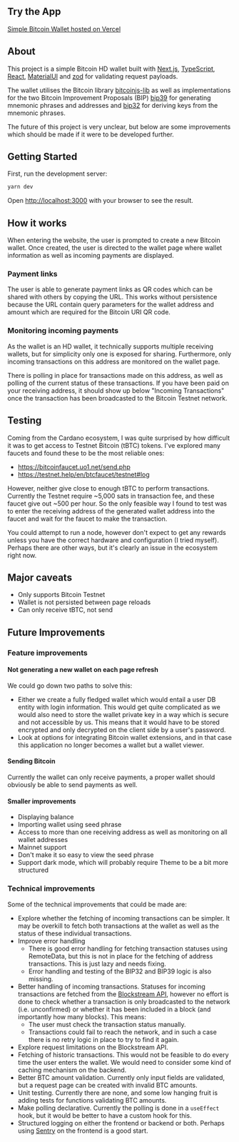 ## Try the App

[Simple Bitcoin Wallet hosted on Vercel](https://simple-bitcoin-wallet.vercel.app/onboarding)

## About

This project is a simple Bitcoin HD wallet built with [Next.js](https://nextjs.org), [TypeScript](https://www.typescriptlang.org/), [React](https://react.dev/), [MaterialUI](https://mui.com/material-ui/) and [zod](https://zod.dev/) for validating request payloads.

The wallet utilises the Bitcoin library [bitcoinjs-lib](https://github.com/bitcoinjs/bitcoinjs-lib) as well as implementations for the two Bitcoin Improvement Proposals (BIP) [bip39](https://github.com/bitcoinjs/bip39) for generating mnemonic phrases and addresses and [bip32](https://github.com/bitcoinjs/bip32) for deriving keys from the mnemonic phrases.

The future of this project is very unclear, but below are some improvements which should be made if it were to be developed further.

## Getting Started

First, run the development server:

```bash
yarn dev
```

Open [http://localhost:3000](http://localhost:3000) with your browser to see the result.

## How it works

When entering the website, the user is prompted to create a new Bitcoin wallet. Once created, the user is directed to the wallet page where wallet information as well as incoming payments are displayed.

### Payment links

The user is able to generate payment links as QR codes which can be shared with others by copying the URL. This works without persistence because the URL contain query parameters for the wallet address and amount which are required for the Bitcoin URI QR code.

### Monitoring incoming payments

As the wallet is an HD wallet, it technically supports multiple receiving wallets, but for simplicity only one is exposed for sharing. Furthermore, only incoming transactions on this address are monitored on the wallet page.

There is polling in place for transactions made on this address, as well as polling of the current status of these transactions. If you have been paid on your receiving address, it should show up below "Incoming Transactions" once the transaction has been broadcasted to the Bitcoin Testnet network.

## Testing

Coming from the Cardano ecosystem, I was quite surprised by how difficult it was to get access to Testnet Bitcoin (tBTC) tokens. I've explored many faucets and found these to be the most reliable ones:

- https://bitcoinfaucet.uo1.net/send.php
- https://testnet.help/en/btcfaucet/testnet#log

However, neither give close to enough tBTC to perform transactions. Currently the Testnet require ~5,000 sats in transaction fee, and these faucet give out ~500 per hour. So the only feasible way I found to test was to enter the receiving address of the generated wallet address into the faucet and wait for the faucet to make the transaction.

You could attempt to run a node, however don't expect to get any rewards unless you have the correct hardware and configuration (I tried myself). Perhaps there are other ways, but it's clearly an issue in the ecosystem right now.

## Major caveats

- Only supports Bitcoin Testnet
- Wallet is not persisted between page reloads
- Can only receive tBTC, not send

## Future Improvements

### Feature improvements

#### Not generating a new wallet on each page refresh

We could go down two paths to solve this:

- Either we create a fully fledged wallet which would entail a user DB entity with login information. This would get quite complicated as we would also need to store the wallet private key in a way which is secure and not accessible by us. This means that it would have to be stored encrypted and only decrypted on the client side by a user's password.
- Look at options for integrating Bitcoin wallet extensions, and in that case this application no longer becomes a wallet but a wallet viewer.

#### Sending Bitcoin

Currently the wallet can only receive payments, a proper wallet should obviously be able to send payments as well.

#### Smaller improvements

- Displaying balance
- Importing wallet using seed phrase
- Access to more than one receiving address as well as monitoring on all wallet addresses
- Mainnet support
- Don't make it so easy to view the seed phrase
- Support dark mode, which will probably require Theme to be a bit more structured

### Technical improvements

Some of the technical improvements that could be made are:

- Explore whether the fetching of incoming transactions can be simpler. It may be overkill to fetch both transactions at the wallet as well as the status of these individual transactions.
- Improve error handling
  - There is good error handling for fetching transaction statuses using RemoteData, but this is not in place for the fetching of address transactions. This is just lazy and needs fixing.
  - Error handling and testing of the BIP32 and BIP39 logic is also missing.
- Better handling of incoming transactions. Statuses for incoming transactions are fetched from the [Blockstream API](https://blockstream.info/), however no effort is done to check whether a transaction is only broadcasted to the network (i.e. unconfirmed) or whether it has been included in a block (and importantly how many blocks). This means:
  - The user must check the transaction status manually.
  - Transactions could fail to reach the network, and in such a case there is no retry logic in place to try to find it again.
- Explore request limitations on the Blockstream API.
- Fetching of historic transactions. This would not be feasible to do every time the user enters the wallet. We would need to consider some kind of caching mechanism on the backend.
- Better BTC amount validation. Currently only input fields are validated, but a request page can be created with invalid BTC amounts.
- Unit testing. Currently there are none, and some low hanging fruit is adding tests for functions validating BTC amounts.
- Make polling declarative. Currently the polling is done in a `useEffect` hook, but it would be better to have a custom hook for this.
- Structured logging on either the frontend or backend or both. Perhaps using [Sentry](https://sentry.io/welcome/) on the frontend is a good start.

